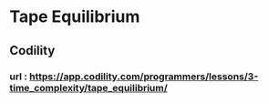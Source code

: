 # Tape Equilibrium
## Codility
### url : https://app.codility.com/programmers/lessons/3-time_complexity/tape_equilibrium/